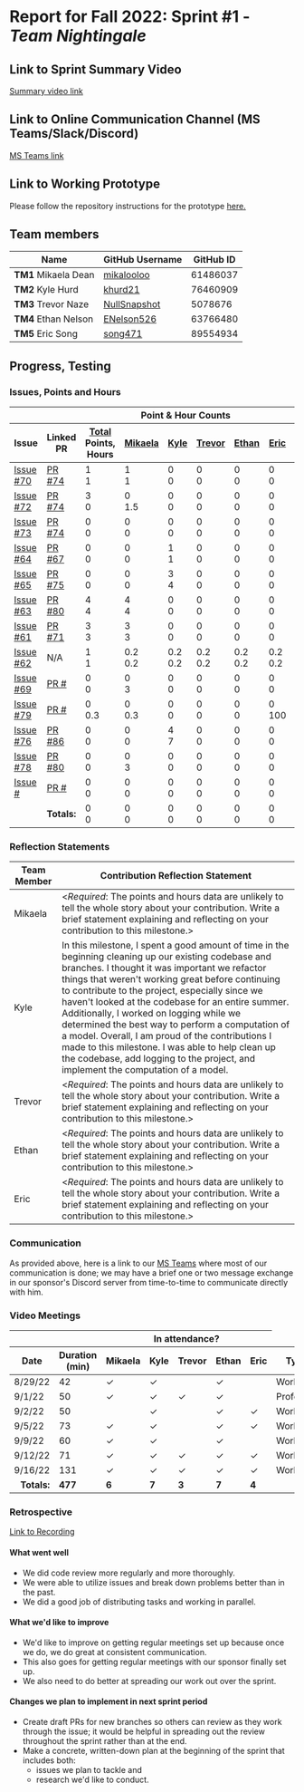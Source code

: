 # Report for Fall 2022: Sprint #1 - *Team Nightingale*

## Link to Sprint Summary Video
[Summary video link](https://youtube.com/)

## Link to Online Communication Channel (MS Teams/Slack/Discord)
[MS Teams link](https://teams.microsoft.com/dl/launcher/launcher.html?url=%2F_%23%2Fl%2Fchannel%2F19%3A5d8ece77ac41420a86770fdaee39b9cb%40thread.tacv2%2FMACBETH%2520V2%3FgroupId%3D87fda352-e01f-4122-957a-6c68b129334b%26tenantId%3Db52be471-f7f1-47b4-a879-0c799bb53db5&type=channel&deeplinkId=dcd68dfc-a6f9-4b0a-bf54-48138a776d04&directDl=true&msLaunch=true&enableMobilePage=true&suppressPrompt=true)

## Link to Working Prototype
Please follow the repository instructions for the prototype <a href="https://github.com/wsu-cpts421-sp22/macbeth">here. </a>

## Team members
<table>
  <thead>
    <tr>
      <th>Name</th><th>GitHub Username</th><th>GitHub ID</th>
    </tr>
  </thead>
  <tbody>
    <tr>
      <td><b>TM1 </b>Mikaela Dean</td>
      <td><a href="https://github.com/mikalooloo">mikalooloo</a></td>
      <td>61486037</td>
    </tr>
    <tr>
      <td><b>TM2 </b>Kyle Hurd</td>
      <td><a href="https://github.com/khurd21">khurd21</a></td>
      <td>76460909</td>
    </tr>
    <tr>
      <td><b>TM3 </b>Trevor Naze</td>
      <td><a href="https://github.com/NullSnapshot">NullSnapshot</a></td>
      <td>5078676</td>
    </tr>
    <tr>
      <td><b>TM4 </b>Ethan Nelson</td>
      <td><a href="https://github.com/ENelson526">ENelson526</a></td>
      <td>63766480</td>
    </tr>
    <tr>
      <td><b>TM5 </b>Eric Song</td>
      <td><a href="https://github.com/song471">song471</a></td>
      <td>89554934</td>
  </tbody>
</table>

## Progress, Testing
### Issues, Points and Hours
<table> 
  <thead>
    <tr>
      <th colspan="2"></th><th colspan="6">Point & Hour Counts</th><th colspan="2"></th>
    </tr> 
    <tr>
      <th>Issue</th><th>Linked PR</th><th><ins>Total</ins><br/>Points,<br/>Hours</th><th><ins>Mikaela</ins></th><th><ins>Kyle</ins></th><th><ins>Trevor</ins></th><th><ins>Ethan</ins></th><th><ins>Eric</ins></th><th>% Complete</th><th>Notes</th>
    </tr>
  </thead> 
  <tbody>
    <tr>
      <td><a href="https://github.com/wsu-cpts421-sp22/macbeth/issues/70">Issue #70</a></td><td><a href="https://github.com/wsu-cpts421-sp22/macbeth/pull/74">PR #74</a></td><td>1<br/>1</td><td>1<br/>1</td><td>0<br/>0</td><td>0<br/>0</td><td>0<br/>0</td><td>0<br/>0</td><td>100</td><td></td>
    </tr>
    <tr>
     <td><a href="https://github.com/wsu-cpts421-sp22/macbeth/issues/72">Issue #72</a></td><td><a href="https://github.com/wsu-cpts421-sp22/macbeth/pull/74">PR #74</a></td><td>3<br/>0</td><td>0<br/>1.5</td><td>0<br>0</td><td>0<br/>0</td><td>0<br/>0</td><td>0<br/>0</td><td>0</td><td></td>
    </tr>
    <tr>
     <td><a href="https://github.com/wsu-cpts421-sp22/macbeth/issues/73">Issue #73</a></td><td><a href="https://github.com/wsu-cpts421-sp22/macbeth/pull/74">PR #74</a></td><td>0<br/>0</td><td>0<br/>0</td><td>0<br>0</td><td>0<br/>0</td><td>0<br/>0</td><td>0<br/>0</td><td>0</td><td></td>
    </tr>
    <tr>
     <td><a href="https://github.com/wsu-cpts421-sp22/macbeth/issues/64">Issue #64</a></td><td><a href="https://github.com/wsu-cpts421-sp22/macbeth/pull/67">PR #67</a></td><td>0<br/>0</td><td>0<br/>0</td><td>1<br>1</td><td>0<br/>0</td><td>0<br/>0</td><td>0<br/>0</td><td>100</td><td></td>
    </tr>
    <tr>
     <td><a href="https://github.com/wsu-cpts421-sp22/macbeth/issues/65">Issue #65</a></td><td><a href="https://github.com/wsu-cpts421-sp22/macbeth/pull/75">PR #75</a></td><td>0<br/>0</td><td>0<br/>0</td><td>3<br>4</td><td>0<br/>0</td><td>0<br/>0</td><td>0<br/>0</td><td>100</td><td></td>
    </tr>
    <tr>
     <td><a href="https://github.com/wsu-cpts421-sp22/macbeth/issues/63">Issue #63</a></td><td><a href="https://github.com/wsu-cpts421-sp22/macbeth/pull/80">PR #80</a></td><td>4<br/>4</td><td>4<br/>4</td><td>0<br>0</td><td>0<br/>0</td><td>0<br/>0</td><td>0<br/>0</td><td>100</td><td></td>
    </tr>
    <tr>
     <td><a href="https://github.com/wsu-cpts421-sp22/macbeth/issues/61">Issue #61</a></td><td><a href="https://github.com/wsu-cpts421-sp22/macbeth/pull/71">PR #71</a></td><td>3<br/>3</td><td>3<br/>3</td><td>0<br>0</td><td>0<br/>0</td><td>0<br/>0</td><td>0<br/>0</td><td>100</td><td></td>
    </tr>
     <tr>
     <td><a href="https://github.com/wsu-cpts421-sp22/macbeth/issues/62">Issue #62</a></td><td>N/A</td><td>1<br/>1</td><td>0.2<br/>0.2</td><td>0.2<br>0.2</td><td>0.2<br/>0.2</td><td>0.2<br/>0.2</td><td>0.2<br/>0.2</td><td>100</td><td></td>
    </tr>
     <tr>
     <td><a href="https://github.com/wsu-cpts421-sp22/macbeth/issues/69">Issue #69</a></td><td><a href="https://github.com/wsu-cpts421-sp22/macbeth/pull/">PR #</a></td><td>0<br/>0</td><td>0<br/>3</td><td>0<br>0</td><td>0<br/>0</td><td>0<br/>0</td><td>0<br/>0</td><td>0</td><td></td>
    </tr>
     <tr>
     <td><a href="https://github.com/wsu-cpts421-sp22/macbeth/issues/79">Issue #79</a></td><td><a href="https://github.com/wsu-cpts421-sp22/macbeth/pull/">PR #</a></td><td>0<br/>0.3</td><td>0<br/>0.3</td><td>0<br>0</td><td>0<br/>0</td><td>0<br/>0</td><td>0<br/>100</td><td>0</td><td></td>
    </tr>
     <tr>
     <td><a href="https://github.com/wsu-cpts421-sp22/macbeth/issues/76">Issue #76</a></td><td><a href="https://github.com/wsu-cpts421-sp22/macbeth/pull/86">PR #86</a></td><td>0<br/>0</td><td>0<br/>0</td><td>4<br>7</td><td>0<br/>0</td><td>0<br/>0</td><td>0<br/>0</td><td>0</td><td></td>
    </tr>
    <tr>
     <td><a href="https://github.com/wsu-cpts421-sp22/macbeth/issues/78">Issue #78</a></td><td><a href="https://github.com/wsu-cpts421-sp22/macbeth/pull/80">PR #80</a></td><td>0<br/>0</td><td>0<br/>3</td><td>0<br>0</td><td>0<br/>0</td><td>0<br/>0</td><td>0<br/>0</td><td>0</td><td></td>
    </tr>
    <tr>
     <td><a href="https://github.com/wsu-cpts421-sp22/macbeth/issues/">Issue #</a></td><td><a href="https://github.com/wsu-cpts421-sp22/macbeth/pull/">PR #</a></td><td>0<br/>0</td><td>0<br/>0</td><td>0<br>0</td><td>0<br/>0</td><td>0<br/>0</td><td>0<br/>0</td><td>0</td><td></td>
    </tr>
    <tr><td colspan="2" align="right"><b>Totals:</b></td><td>0<br/>0</td><td>0<br/>0</td><td>0<br/>0</td><td>0<br/>0</td><td>0<br/>0</td><td>0<br/>0</td><td>0</td><td></td><td colspan="2"></td>
    </tr>
  </tbody>
</table>

### Reflection Statements
| Team Member | Contribution Reflection Statement |
|-------------|-------------------|
|Mikaela| <*Required*: The points and hours data are unlikely to tell the whole story about your contribution. Write a brief statement explaining and reflecting on your contribution to this milestone.> |
|Kyle| In this milestone, I spent a good amount of time in the beginning cleaning up our existing codebase and branches. I thought it was important we refactor things that weren't working great before continuing to contribute to the project, especially since we haven't looked at the codebase for an entire summer. Additionally, I worked on logging while we determined the best way to perform a computation of a model. Overall, I am proud of the contributions I made to this milestone. I was able to help clean up the codebase, add logging to the project, and implement the computation of a model. |
|Trevor| <*Required*: The points and hours data are unlikely to tell the whole story about your contribution. Write a brief statement explaining and reflecting on your contribution to this milestone.> |
|Ethan| <*Required*: The points and hours data are unlikely to tell the whole story about your contribution. Write a brief statement explaining and reflecting on your contribution to this milestone.> |
|Eric| <*Required*: The points and hours data are unlikely to tell the whole story about your contribution. Write a brief statement explaining and reflecting on your contribution to this milestone.> |
  
### Communication
As provided above, here is a link to our [MS Teams](https://teams.microsoft.com/dl/launcher/launcher.html?url=%2F_%23%2Fl%2Fchannel%2F19%3A5d8ece77ac41420a86770fdaee39b9cb%40thread.tacv2%2FMACBETH%2520V2%3FgroupId%3D87fda352-e01f-4122-957a-6c68b129334b%26tenantId%3Db52be471-f7f1-47b4-a879-0c799bb53db5&type=channel&deeplinkId=dcd68dfc-a6f9-4b0a-bf54-48138a776d04&directDl=true&msLaunch=true&enableMobilePage=true&suppressPrompt=true) where most of our communication is done; we may have a brief one or two message exchange in our sponsor's Discord server from time-to-time to communicate directly with him. 

### Video Meetings

<table> 
  <thead>
    <tr>
      <th colspan="2"></th><th colspan="5">In attendance?</th>
    </tr> 
    <tr>
      <th>Date</th><th>Duration (min)</th><th>Mikaela</th><th>Kyle</th><th>Trevor</th><th>Ethan</th><th>Eric</th><th>Type</th> 
    </tr>
  </thead> 
  <tbody>
    <tr>
      <td>8/29/22</td><td>42</td><td>&check;</td><td>&check;</td><td></td><td>&check;</td><td></td><td>Work</td>
    </tr>
    <tr>
      <td>9/1/22</td><td>50</td><td>&check;</td><td>&check;</td><td>&check;</td><td>&check;</td><td></td><td>Professor</td>
    </tr>
    <tr>
      <td>9/2/22</td><td>50</td><td></td><td>&check;</td><td></td><td>&check;</td><td>&check;</td><td>Work</td>
    </tr>
    <tr>
      <td>9/5/22</td><td>73</td><td>&check;</td><td>&check;</td><td></td><td>&check;</td><td>&check;</td><td>Work</td>
    </tr>
    <tr>
      <td>9/9/22</td><td>60</td><td>&check;</td><td>&check;</td><td></td><td>&check;</td><td></td><td>Work</td>
    </tr>
    <tr>
      <td>9/12/22</td><td>71</td><td>&check;</td><td>&check;</td><td>&check;</td><td>&check;</td><td>&check;</td><td>Work</td>
    </tr>
    <tr>
      <td>9/16/22</td><td>131</td><td>&check;</td><td>&check;</td><td>&check;</td><td>&check;</td><td>&check;</td><td>Work</td>
    </tr>
    <tr><td align="right"><b>Totals:</b></td><td><b>477</b></td><td><b>6</b></td><td><b>7</b></td><td><b>3</b></td><td><b>7</b></td><td><b>4</b></td>
    </tr>
  </tbody>
</table>

### Retrospective

[Link to Recording](https://emailwsu.sharepoint.com/:v:/t/2022.PULLM.CptS.421.423-MACBETHV2/EVwUcyYO9KtBiyRsHOAb8qAB28Ybeo58qj6O30ldtwLb2Q?e=H2Ltwa)

#### What went well
  - We did code review more regularly and more thoroughly.
  - We were able to utilize issues and break down problems better than in the past.
  - We did a good job of distributing tasks and working in parallel.
  
#### What we'd like to improve
  - We'd like to improve on getting regular meetings set up because once we do, we do great at consistent communication.
  - This also goes for getting regular meetings with our sponsor finally set up.
  - We also need to do better at spreading our work out over the sprint.
  
#### Changes we plan to implement in next sprint period
  - Create draft PRs for new branches so others can review as they work through the issue; it would be helpful in spreading out the review throughout the sprint rather than at the end.
  - Make a concrete, written-down plan at the beginning of the sprint that includes both:
    - issues we plan to tackle and 
    - research we'd like to conduct.

